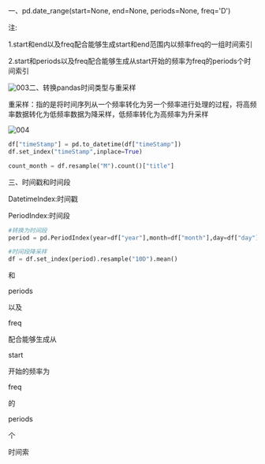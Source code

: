 一、pd.date_range(start=None, end=None, periods=None, freq='D')

注:

1.start和end以及freq配合能够生成start和end范围内以频率freq的一组时间索引

2.start和periods以及freq配合能够生成从start开始的频率为freq的periods个时间索引

![003](D:\Data_Analyze\数据处理\数据的合并和分组聚合\003.png)二、转换pandas时间类型与重采样

重采样：指的是将时间序列从一个频率转化为另一个频率进行处理的过程，将高频率数据转化为低频率数据为降采样，低频率转化为高频率为升采样

![004](D:\Data_Analyze\数据处理\数据的合并和分组聚合\004.png)

```python
df["timeStamp"] = pd.to_datetime(df["timeStamp"])
df.set_index("timeStamp",inplace=True)

count_month = df.resample("M").count()["title"]
```

三、时间戳和时间段

DatetimeIndex:时间戳

PeriodIndex:时间段

```python
#转换为时间段
period = pd.PeriodIndex(year=df["year"],month=df["month"],day=df["day"],hour=df["hour"],freq="H")

#时间段降采样
df = df.set_index(period).resample("10D").mean()

```



和

periods

以及

freq

配合能够生成从

start

开始的频率为

freq

的

periods

个

时间索